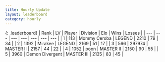 ```yaml
---
title: Hourly Update
layout: leaderboard
category: hourly
---
```


{: .leaderboard}
| Rank | LV | Player | Division | Elo | Wins | Losses |
| --- | --- | --- | --- | --- | --- | --- |
| <span data-change="0">1</span> | 113 | <span title="ID: 748055">Mommy Ceroba</span> | LEGEND | <span data-change="0">2210</span> | <span data-change="0">79</span> | <span data-change="0">34</span> |
| <span data-change="0">2</span> | 1392 | <span title="ID: 416373">Mirakee</span> | LEGEND | <span data-change="0">2169</span> | <span data-change="0">51</span> | <span data-change="0">17</span> |
| <span data-change="0">3</span> | 566 | <span title="ID: 544038">297974</span> | MASTER II | <span data-change="3">2157</span> | <span data-change="2">44</span> | <span data-change="1">22</span> |
| <span data-change="0">4</span> | 1052 | <span title="ID: 540690">poon</span> | MASTER II | <span data-change="0">2150</span> | <span data-change="0">90</span> | <span data-change="0">55</span> |
| <span data-change="0">5</span> | 3960 | <span title="ID: 370081">Demon Divergent</span> | MASTER III | <span data-change="0">2135</span> | <span data-change="0">83</span> | <span data-change="0">45</span> |
